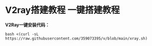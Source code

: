 # V2ray搭建教程 一键搭建教程

**V2Ray一键安装代码：**<br>

    bash <(curl -sL https://raw.githubusercontent.com/359073395/v/blob/main/xray.sh)


